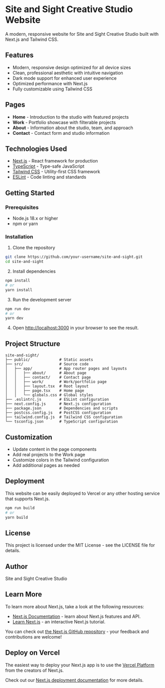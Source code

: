 # Site and Sight Creative Studio Website

A modern, responsive website for Site and Sight Creative Studio built with Next.js and Tailwind CSS.

## Features

- Modern, responsive design optimized for all device sizes
- Clean, professional aesthetic with intuitive navigation
- Dark mode support for enhanced user experience
- Optimized performance with Next.js
- Fully customizable using Tailwind CSS

## Pages

- **Home** - Introduction to the studio with featured projects
- **Work** - Portfolio showcase with filterable projects
- **About** - Information about the studio, team, and approach
- **Contact** - Contact form and studio information

## Technologies Used

- [Next.js](https://nextjs.org/) - React framework for production
- [TypeScript](https://www.typescriptlang.org/) - Type-safe JavaScript
- [Tailwind CSS](https://tailwindcss.com/) - Utility-first CSS framework
- [ESLint](https://eslint.org/) - Code linting and standards

## Getting Started

### Prerequisites

- Node.js 18.x or higher
- npm or yarn

### Installation

1. Clone the repository

```bash
git clone https://github.com/your-username/site-and-sight.git
cd site-and-sight
```

2. Install dependencies

```bash
npm install
# or
yarn install
```

3. Run the development server

```bash
npm run dev
# or
yarn dev
```

4. Open [http://localhost:3000](http://localhost:3000) in your browser to see the result.

## Project Structure

```
site-and-sight/
├── public/             # Static assets
├── src/                # Source code
│   ├── app/            # App router pages and layouts
│   │   ├── about/      # About page
│   │   ├── contact/    # Contact page
│   │   ├── work/       # Work/portfolio page
│   │   ├── layout.tsx  # Root layout
│   │   ├── page.tsx    # Home page
│   │   └── globals.css # Global styles
├── .eslintrc.js        # ESLint configuration
├── next.config.js      # Next.js configuration
├── package.json        # Dependencies and scripts
├── postcss.config.js   # PostCSS configuration
├── tailwind.config.js  # Tailwind CSS configuration
└── tsconfig.json       # TypeScript configuration
```

## Customization

- Update content in the page components
- Add real projects to the Work page
- Customize colors in the Tailwind configuration
- Add additional pages as needed

## Deployment

This website can be easily deployed to Vercel or any other hosting service that supports Next.js.

```bash
npm run build
# or
yarn build
```

## License

This project is licensed under the MIT License - see the LICENSE file for details.

## Author

Site and Sight Creative Studio

## Learn More

To learn more about Next.js, take a look at the following resources:

- [Next.js Documentation](https://nextjs.org/docs) - learn about Next.js features and API.
- [Learn Next.js](https://nextjs.org/learn) - an interactive Next.js tutorial.

You can check out [the Next.js GitHub repository](https://github.com/vercel/next.js) - your feedback and contributions are welcome!

## Deploy on Vercel

The easiest way to deploy your Next.js app is to use the [Vercel Platform](https://vercel.com/new?utm_medium=default-template&filter=next.js&utm_source=create-next-app&utm_campaign=create-next-app-readme) from the creators of Next.js.

Check out our [Next.js deployment documentation](https://nextjs.org/docs/app/building-your-application/deploying) for more details.
